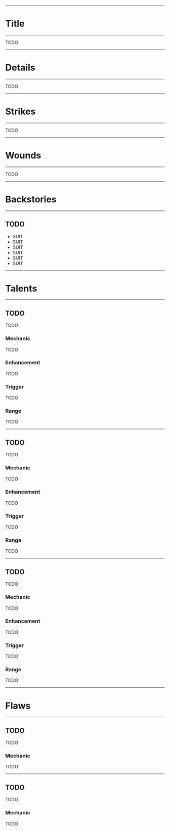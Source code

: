 ------------------------------
# Title
------------------------------
TODO

------------------------------
# Details
------------------------------
TODO

------------------------------
# Strikes
------------------------------
TODO

------------------------------
# Wounds
------------------------------
TODO

------------------------------
# Backstories
------------------------------
## TODO

- SUIT
- SUIT
- SUIT
- SUIT
- SUIT
- SUIT

------------------------------
# Talents
------------------------------
## TODO
TODO

### Mechanic
TODO

### Enhancement
TODO

### Trigger
TODO

### Range
TODO

------------------------------

## TODO
TODO

### Mechanic
TODO

### Enhancement
TODO

### Trigger
TODO

### Range
TODO

------------------------------

## TODO
TODO

### Mechanic
TODO

### Enhancement
TODO

### Trigger
TODO

### Range
TODO

------------------------------
# Flaws
------------------------------
## TODO
TODO

### Mechanic
TODO

------------------------------

## TODO
TODO

### Mechanic
TODO
